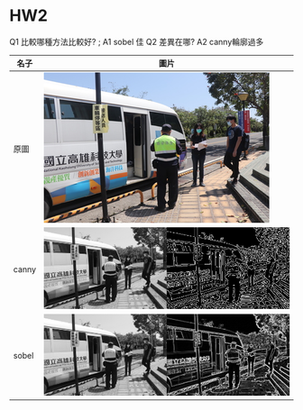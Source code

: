 # HW2

Q1 比較哪種方法比較好? ;
A1 sobel 佳 
Q2 差異在哪?
A2 canny輪廓過多

名子 | 圖片
------------ | -------------
原圖 | ![GitHub Logo](/20200408_180348.jpg)
canny | ![GitHub Logo](/CANNY.jpg)
sobel | ![GitHub Logo](/SOBEL.jpg)
